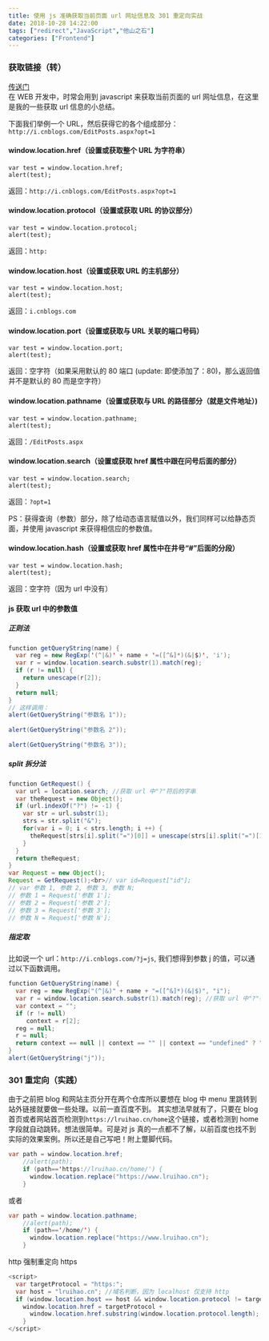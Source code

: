 ```yaml
---
title: 使用 js 准确获取当前页面 url 网址信息及 301 重定向实战
date: 2018-10-28 14:22:00
tags: ["redirect","JavaScript","他山之石"]
categories: ["Frontend"]
---
```


### 获取链接（转）

[传送门](https://www.cnblogs.com/zhabayi/p/6419938.html)  
在 WEB 开发中，时常会用到 javascript 来获取当前页面的 url 网址信息，在这里是我的一些获取 url 信息的小总结。

下面我们举例一个 URL，然后获得它的各个组成部分：`http://i.cnblogs.com/EditPosts.aspx?opt=1`

#### window.location.href（设置或获取整个 URL 为字符串）
```
var test = window.location.href;
alert(test);
```
返回：`http://i.cnblogs.com/EditPosts.aspx?opt=1`

#### window.location.protocol（设置或获取 URL 的协议部分）
```
var test = window.location.protocol;
alert(test);
```
返回：`http:`

#### window.location.host（设置或获取 URL 的主机部分）
```
var test = window.location.host;
alert(test);
```
返回：`i.cnblogs.com`

#### window.location.port（设置或获取与 URL 关联的端口号码）
```
var test = window.location.port;
alert(test);
```
返回：空字符（如果采用默认的 80 端口 (update: 即使添加了：80)，那么返回值并不是默认的 80 而是空字符）

#### window.location.pathname（设置或获取与 URL 的路径部分（就是文件地址）)
```
var test = window.location.pathname;
alert(test);
```
返回：`/EditPosts.aspx`

#### window.location.search（设置或获取 href 属性中跟在问号后面的部分）
```
var test = window.location.search;
alert(test);
```
返回：`?opt=1`

PS：获得查询（参数）部分，除了给动态语言赋值以外，我们同样可以给静态页面，并使用 javascript 来获得相信应的参数值。

#### window.location.hash（设置或获取 href 属性中在井号“#”后面的分段）
```
var test = window.location.hash;
alert(test);
```
返回：空字符（因为 url 中没有）

#### js 获取 url 中的参数值

##### 正则法
```java
function getQueryString(name) {
  var reg = new RegExp('(^|&)' + name + '=([^&]*)(&|$)', 'i');
  var r = window.location.search.substr(1).match(reg);
  if (r != null) {
    return unescape(r[2]);
  }
  return null;
}
// 这样调用：
alert(GetQueryString("参数名 1"));
  
alert(GetQueryString("参数名 2"));
  
alert(GetQueryString("参数名 3"));
```

##### split 拆分法
```java
function GetRequest() {
  var url = location.search; //获取 url 中"?"符后的字串
  var theRequest = new Object();
  if (url.indexOf("?") != -1) {
    var str = url.substr(1);
    strs = str.split("&");
    for(var i = 0; i < strs.length; i ++) {
      theRequest[strs[i].split("=")[0]] = unescape(strs[i].split("=")[1]);
    }
  }
  return theRequest;
}
var Request = new Object();
Request = GetRequest();<br>// var id=Request["id"]; 
// var 参数 1, 参数 2, 参数 3, 参数 N;
// 参数 1 = Request['参数 1'];
// 参数 2 = Request['参数 2'];
// 参数 3 = Request['参数 3'];
// 参数 N = Request['参数 N'];
```

##### 指定取
比如说一个 url：`http://i.cnblogs.com/?j=js`, 我们想得到参数 j 的值，可以通过以下函数调用。

```java
function GetQueryString(name) { 
  var reg = new RegExp("(^|&)" + name + "=([^&]*)(&|$)", "i"); 
  var r = window.location.search.substr(1).match(reg); //获取 url 中"?"符后的字符串并正则匹配
  var context = ""; 
  if (r != null) 
     context = r[2]; 
  reg = null; 
  r = null; 
  return context == null || context == "" || context == "undefined" ? "" : context; 
}
alert(GetQueryString("j"));
```

### 301 重定向（实践）
由于之前把 blog 和网站主页分开在两个仓库所以要想在 blog 中 menu 里跳转到站外链接就要做一些处理。以前一直百度不到。
其实想法早就有了，只要在 blog 首页或者网站首页检测到`https://lruihao.cn/home`这个链接，或者检测到 home 字段就自动跳转。想法很简单。可是对 js 真的一点都不了解，以前百度也找不到实际的效果案例。所以还是自己写吧！附上蹩脚代码。

```java
var path = window.location.href;
    //alert(path);
    if (path=='https://lruihao.cn/home/') {
      window.location.replace("https://www.lruihao.cn");
    }
```
或者
```java
var path = window.location.pathname;
    //alert(path);
    if (path=='/home/') {
      window.location.replace("https://www.lruihao.cn");
    }
```

http 强制重定向 https

```java
<script>
  var targetProtocol = "https:";
  var host = "lruihao.cn"; //域名判断，因为 localhost 仅支持 http
  if (window.location.host == host && window.location.protocol != targetProtocol){
    window.location.href = targetProtocol +
      window.location.href.substring(window.location.protocol.length);
    }
</script>
```
